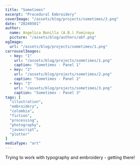 ```yaml
---
title: "Sometimes"
excerpt: "Procedural Embroidery"
coverImage: "/assets/blog/projects/sometimes/2.png"
date: "20240501"
author:
  name: Angelica Bonilla (A.B.) Fominaya
  picture: "/assets/blog/authors/abf.png"
ogImage:
  url: "/assets/blog/projects/sometimes/1.png"
carrouselImages:
  - key: "1"
    url: "/assets/blog/projects/sometimes/1.png"
    caption: "Sometimes - Panel 1"
  - key: "2"
    url: "/assets/blog/projects/sometimes/2.png"
    caption: "Sometimes - Panel 2"
  - key: "3"
    url: "/assets/blog/projects/sometimes/3.png"
    caption: "Sometimes - Panel 3"
tags: [
  "illustration",
  "embroidery",
  "colombia",
  "fiction",
  "processing",
  "photography",
  "javascript",
  "plotter"
]
mediaType: "art"
---
```

Trying to work with typography and embroidery - getting there!